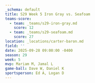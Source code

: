 ```yaml
---
_schema: default
title: S29 Week 5 Iron Gray vs. Seafoam
teams-score:
  - team: _teams/s29-iron-gray.md
    score: 12
  - team: _teams/s29-seafoam.md
    score: 27
location: _locations/carter-baron.md
field: ''
date: 2025-09-28 09:00:00 -0400
season: 29
week: 5
mvp: Mariam M, Jamal L
game-ball: Dave W, Daniel K
sportsperson: Ed A, Logan D
---
```

